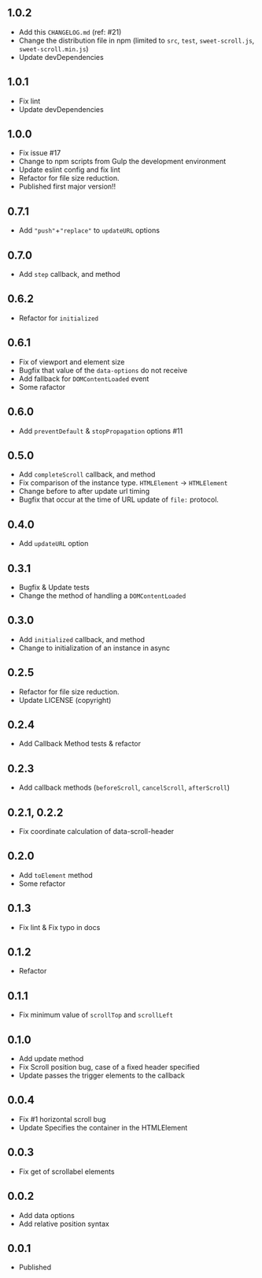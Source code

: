 ## 1.0.2

* Add this `CHANGELOG.md` (ref: #21)
* Change the distribution file in npm (limited to `src`, `test`, `sweet-scroll.js`, `sweet-scroll.min.js`)
* Update devDependencies


## 1.0.1

* Fix lint
* Update devDependencies


## 1.0.0

* Fix issue #17
* Change to npm scripts from Gulp the development environment
* Update eslint config and fix lint
* Refactor for file size reduction.
* Published first major version!!


## 0.7.1

* Add `"push"`+`"replace"` to `updateURL` options


## 0.7.0

* Add `step` callback, and method


## 0.6.2

* Refactor for `initialized`


## 0.6.1

* Fix of viewport and element size
* Bugfix that value of the `data-options` do not receive
* Add fallback for `DOMContentLoaded` event
* Some rafactor


## 0.6.0

* Add `preventDefault` & `stopPropagation` options #11


## 0.5.0

* Add `completeScroll` callback, and method
* Fix comparison of the instance type. `HTMLElement` -> `HTMLElement`
* Change before to after update url timing
* Bugfix that occur at the time of URL update of `file:` protocol.


## 0.4.0

* Add `updateURL` option


## 0.3.1

* Bugfix & Update tests
* Change the method of handling a `DOMContentLoaded`


## 0.3.0

* Add `initialized` callback, and method
* Change to initialization of an instance in async


## 0.2.5

* Refactor for file size reduction.
* Update LICENSE (copyright)


## 0.2.4

* Add Callback Method tests & refactor


## 0.2.3

* Add callback methods (`beforeScroll`, `cancelScroll`, `afterScroll`)


## 0.2.1, 0.2.2

* Fix coordinate calculation of data-scroll-header


## 0.2.0

* Add `toElement` method
* Some refactor


## 0.1.3

* Fix lint & Fix typo in docs


## 0.1.2

* Refactor


## 0.1.1

* Fix minimum value of `scrollTop` and `scrollLeft`


## 0.1.0

* Add update method
* Fix Scroll position bug, case of a fixed header specified
* Update passes the trigger elements to the callback


## 0.0.4

* Fix #1 horizontal scroll bug
* Update Specifies the container in the HTMLElement


## 0.0.3

* Fix get of scrollabel elements


## 0.0.2

* Add data options
* Add relative position syntax


## 0.0.1

* Published
